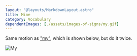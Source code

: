 ```yaml
---
layout: "@layouts/MarkdownLayout.astro"
title: Mine
category: Vocabulary
dependentImages: [./assets/images-of-signs/my.gif]
---
```


Same motion as ["my"](./my), which is shown below, but do it twice.

![My](@signs/my.gif)
